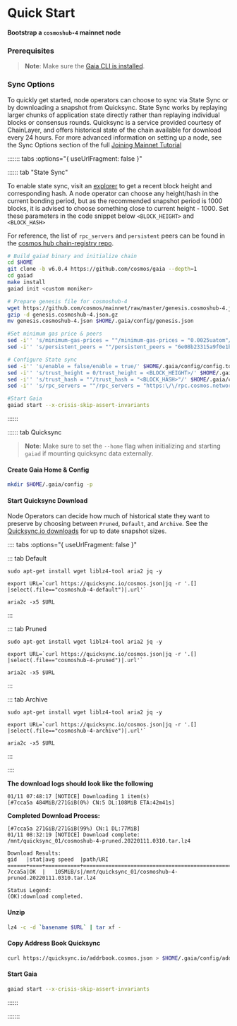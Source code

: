 <!--
order: 3
-->

# Quick Start

**Bootstrap a  `cosmoshub-4` mainnet node**

### Prerequisites
> **Note**: Make sure the [Gaia CLI is installed](./installation.md).

### Sync Options
To quickly get started, node operators can choose to sync via State Sync or by downloading a snapshot from Quicksync. State Sync works by replaying larger chunks of application state directly rather than replaying individual blocks or consensus rounds. Quicksync is a service provided courtesy of ChainLayer, and offers historical state of the chain available for download every 24 hours. For more advanced information on setting up a node, see the Sync Options section of the full [Joining Mainnet Tutorial](../hub-tutorials/join-mainnet.md)

<!-- #sync options -->
::::::: tabs :options="{ useUrlFragment: false }"

:::::: tab "State Sync"

To enable state sync, visit an [explorer](https://www.mintscan.io/cosmos/blocks) to get a recent block height and corresponding hash. A node operator can choose any height/hash in the current bonding period, but as the recommended snapshot period is 1000 blocks, it is advised to choose something close to current height - 1000. Set these parameters in the code snippet below `<BLOCK_HEIGHT>` and `<BLOCK_HASH>`

For reference, the list of `rpc_servers` and `persistent` peers can be found in the [cosmos hub chain-registry repo](https://github.com/cosmos/chain-registry/blob/master/cosmoshub/chain.json).

```bash
# Build gaiad binary and initialize chain
cd $HOME
git clone -b v6.0.4 https://github.com/cosmos/gaia --depth=1
cd gaiad
make install
gaiad init <custom moniker>

# Prepare genesis file for cosmoshub-4
wget https://github.com/cosmos/mainnet/raw/master/genesis.cosmoshub-4.json.gz
gzip -d genesis.cosmoshub-4.json.gz
mv genesis.cosmoshub-4.json $HOME/.gaia/config/genesis.json

#Set minimum gas price & peers
sed -i'' 's/minimum-gas-prices = ""/minimum-gas-prices = "0.0025uatom"/' $HOME/.gaia/config/app.toml
sed -i'' 's/persistent_peers = ""/persistent_peers = "6e08b23315a9f0e1b23c7ed847934f7d6f848c8b@165.232.156.86:26656,ee27245d88c632a556cf72cc7f3587380c09b469@45.79.249.253:26656,538ebe0086f0f5e9ca922dae0462cc87e22f0a50@34.122.34.67:26656,d3209b9f88eec64f10555a11ecbf797bb0fa29f4@34.125.169.233:26656,bdc2c3d410ca7731411b7e46a252012323fbbf37@34.83.209.166:26656,585794737e6b318957088e645e17c0669f3b11fc@54.160.123.34:26656,5b4ed476e01c49b23851258d867cc0cfc0c10e58@206.189.4.227:26656"/' $HOME/.gaia/config/config.toml

# Configure State sync
sed -i'' 's/enable = false/enable = true/' $HOME/.gaia/config/config.toml
sed -i'' 's/trust_height = 0/trust_height = <BLOCK_HEIGHT>/' $HOME/.gaia/config/config.toml
sed -i'' 's/trust_hash = ""/trust_hash = "<BLOCK_HASH>"/' $HOME/.gaia/config/config.toml
sed -i'' 's/rpc_servers = ""/rpc_servers = "https:\/\/rpc.cosmos.network:443,https:\/\/rpc.cosmos.network:443"/' $HOME/.gaia/config/config.toml

#Start Gaia
gaiad start --x-crisis-skip-assert-invariants
```
::::::

:::::: tab Quicksync

> **Note**: Make sure to set the `--home` flag when initializing and starting `gaiad` if mounting quicksync data externally.

#### Create Gaia Home & Config
```bash
mkdir $HOME/.gaia/config -p
```

#### Start Quicksync Download
<!-- #quicksync options -->
Node Operators can decide how much of historical state they want to preserve by choosing between `Pruned`, `Default`, and `Archive`. See the [Quicksync.io downloads](https://quicksync.io/networks/cosmos.html) for up to date snapshot sizes.

:::: tabs :options="{ useUrlFragment: false }"

::: tab Default
```bash=
sudo apt-get install wget liblz4-tool aria2 jq -y

export URL=`curl https://quicksync.io/cosmos.json|jq -r '.[] |select(.file=="cosmoshub-4-default")|.url'`

aria2c -x5 $URL
```
:::

::: tab Pruned
```bash=
sudo apt-get install wget liblz4-tool aria2 jq -y

export URL=`curl https://quicksync.io/cosmos.json|jq -r '.[] |select(.file=="cosmoshub-4-pruned")|.url'`

aria2c -x5 $URL
```
:::

::: tab Archive
```bash=
sudo apt-get install wget liblz4-tool aria2 jq -y

export URL=`curl https://quicksync.io/cosmos.json|jq -r '.[] |select(.file=="cosmoshub-4-archive")|.url'`

aria2c -x5 $URL
```
:::

::::

<!-- #end -->

**The download logs should look like the following**
```
01/11 07:48:17 [NOTICE] Downloading 1 item(s)
[#7cca5a 484MiB/271GiB(0%) CN:5 DL:108MiB ETA:42m41s]
```

**Completed Download Process:**
```
[#7cca5a 271GiB/271GiB(99%) CN:1 DL:77MiB]
01/11 08:32:19 [NOTICE] Download complete: /mnt/quicksync_01/cosmoshub-4-pruned.20220111.0310.tar.lz4

Download Results:
gid   |stat|avg speed  |path/URI
======+====+===========+=======================================================
7cca5a|OK  |   105MiB/s|/mnt/quicksync_01/cosmoshub-4-pruned.20220111.0310.tar.lz4

Status Legend:
(OK):download completed.
```

#### Unzip
```bash
lz4 -c -d `basename $URL` | tar xf -
```


#### Copy Address Book Quicksync
```bash
curl https://quicksync.io/addrbook.cosmos.json > $HOME/.gaia/config/addrbook.json
```


#### Start Gaia
```bash
gaiad start --x-crisis-skip-assert-invariants

```
::::::

:::::::

<!-- #end -->

